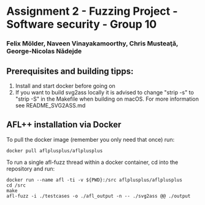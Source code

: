 # Assignment 2 - Fuzzing Project - Software security - Group 10

### Felix Mölder, Naveen Vinayakamoorthy, Chris Musteaţă, George-Nicolas Nădejde

## Prerequisites and building tipps:

 1. Install and start docker before going on
 2. If you want to build svg2ass locally it is advised to change "strip -s" to "strip -S" in the Makefile when building on macOS. For more information see README\_SVG2ASS.md

## AFL++ installation via Docker

To pull the docker image (remember you only need that once) run:
```shell
docker pull aflplusplus/aflplusplus
```

To run a single afl-fuzz thread within a docker container, cd into the repository and run:
```shell
docker run --name afl -ti -v ${PWD}:/src aflplusplus/aflplusplus
cd /src
make
afl-fuzz -i ./testcases -o ./afl_output -n -- ./svg2ass @@ ./output
```


